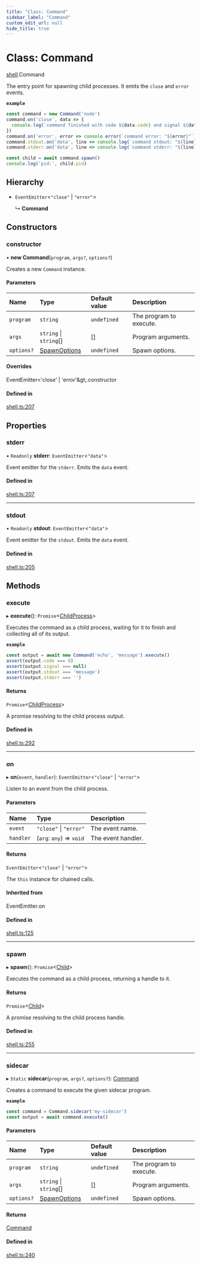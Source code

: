```yaml
---
title: "Class: Command"
sidebar_label: "Command"
custom_edit_url: null
hide_title: true
---
```


# Class: Command

[shell](../modules/shell.md).Command

The entry point for spawning child processes.
It emits the `close` and `error` events.

**`example`**
```typescript
const command = new Command('node')
command.on('close', data => {
  console.log(`command finished with code ${data.code} and signal ${data.signal}`)
})
command.on('error', error => console.error(`command error: "${error}"`))
command.stdout.on('data', line => console.log(`command stdout: "${line}"`))
command.stderr.on('data', line => console.log(`command stderr: "${line}"`))

const child = await command.spawn()
console.log('pid:', child.pid)
```

## Hierarchy

- `EventEmitter`<``"close"`` \| ``"error"``\>

  ↳ **Command**

## Constructors

### constructor

• **new Command**(`program`, `args?`, `options?`)

Creates a new `Command` instance.

#### Parameters

| Name | Type | Default value | Description |
| :------ | :------ | :------ | :------ |
| `program` | `string` | `undefined` | The program to execute. |
| `args` | `string` \| `string`[] | [] | Program arguments. |
| `options?` | [SpawnOptions](../interfaces/shell.spawnoptions.md) | `undefined` | Spawn options. |

#### Overrides

EventEmitter&lt;&#x27;close&#x27; \| &#x27;error&#x27;\&gt;.constructor

#### Defined in

[shell.ts:207](https://github.com/tauri-apps/tauri/blob/01d4ada/tooling/api/src/shell.ts#L207)

## Properties

### stderr

• `Readonly` **stderr**: `EventEmitter`<``"data"``\>

Event emitter for the `stderr`. Emits the `data` event.

#### Defined in

[shell.ts:207](https://github.com/tauri-apps/tauri/blob/01d4ada/tooling/api/src/shell.ts#L207)

___

### stdout

• `Readonly` **stdout**: `EventEmitter`<``"data"``\>

Event emitter for the `stdout`. Emits the `data` event.

#### Defined in

[shell.ts:205](https://github.com/tauri-apps/tauri/blob/01d4ada/tooling/api/src/shell.ts#L205)

## Methods

### execute

▸ **execute**(): `Promise`<[ChildProcess](../interfaces/shell.childprocess.md)\>

Executes the command as a child process, waiting for it to finish and collecting all of its output.

**`example`**
```typescript
const output = await new Command('echo', 'message').execute()
assert(output.code === 0)
assert(output.signal === null)
assert(output.stdout === 'message')
assert(output.stderr === '')
```

#### Returns

`Promise`<[ChildProcess](../interfaces/shell.childprocess.md)\>

A promise resolving to the child process output.

#### Defined in

[shell.ts:292](https://github.com/tauri-apps/tauri/blob/01d4ada/tooling/api/src/shell.ts#L292)

___

### on

▸ **on**(`event`, `handler`): `EventEmitter`<``"close"`` \| ``"error"``\>

Listen to an event from the child process.

#### Parameters

| Name | Type | Description |
| :------ | :------ | :------ |
| `event` | ``"close"`` \| ``"error"`` | The event name. |
| `handler` | (`arg`: `any`) => `void` | The event handler. |

#### Returns

`EventEmitter`<``"close"`` \| ``"error"``\>

The `this` instance for chained calls.

#### Inherited from

EventEmitter.on

#### Defined in

[shell.ts:125](https://github.com/tauri-apps/tauri/blob/01d4ada/tooling/api/src/shell.ts#L125)

___

### spawn

▸ **spawn**(): `Promise`<[Child](shell.child.md)\>

Executes the command as a child process, returning a handle to it.

#### Returns

`Promise`<[Child](shell.child.md)\>

A promise resolving to the child process handle.

#### Defined in

[shell.ts:255](https://github.com/tauri-apps/tauri/blob/01d4ada/tooling/api/src/shell.ts#L255)

___

### sidecar

▸ `Static` **sidecar**(`program`, `args?`, `options?`): [Command](shell.command.md)

Creates a command to execute the given sidecar program.

**`example`**
```typescript
const command = Command.sidecar('my-sidecar')
const output = await command.execute()
```

#### Parameters

| Name | Type | Default value | Description |
| :------ | :------ | :------ | :------ |
| `program` | `string` | `undefined` | The program to execute. |
| `args` | `string` \| `string`[] | [] | Program arguments. |
| `options?` | [SpawnOptions](../interfaces/shell.spawnoptions.md) | `undefined` | Spawn options. |

#### Returns

[Command](shell.command.md)

#### Defined in

[shell.ts:240](https://github.com/tauri-apps/tauri/blob/01d4ada/tooling/api/src/shell.ts#L240)
